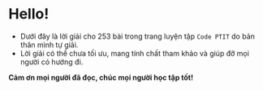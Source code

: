 # Hello!
- Dưới đây là lời giải cho 253 bài trong trang luyện tập `Code PTIT` do bản thân mình tự giải.
- Lời giải có thể chưa tối ưu, mang tính chất tham khảo và giúp đỡ mọi người có hướng đi.

**Cảm ơn mọi người đã đọc, chúc mọi người học tập tốt!**
